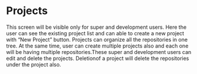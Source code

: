 # Projects
This screen will be visible only for super and development users. Here the user can see the existing project list and can able to create a new project with “New Project” button. Projects can organize all the repositories in one tree. At the same time, user can create multiple projects also and each one will be having multiple repositories.These super and development users can edit and delete the projects. Deletionof a project will delete the repositories under the project also.